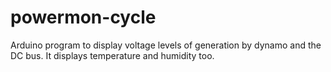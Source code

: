 # powermon-cycle
Arduino program to display voltage levels of generation by dynamo and the DC bus. It displays temperature and humidity too.
